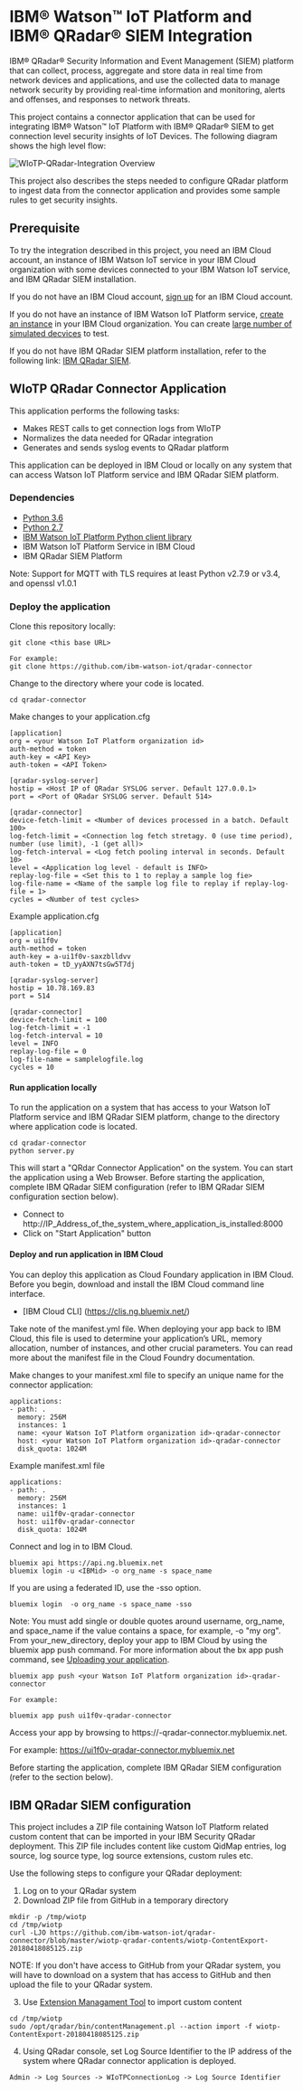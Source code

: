 # IBM® Watson™ IoT Platform and IBM® QRadar® SIEM Integration

IBM® QRadar® Security Information and Event Management (SIEM) platform that can collect,
process, aggregate and store data in real time from network devices and applications,
and use the collected data to manage network security by providing real-time information and
monitoring, alerts and offenses, and responses to network threats.

This project contains a connector application that can be used for integrating IBM® Watson™ IoT Platform
with IBM® QRadar® SIEM to get connection level security insights of IoT Devices. The following
diagram shows the high level flow:

<img src="images/wiotp-qradar-connector.jpg" alt="WIoTP-QRadar-Integration Overview" style="display:block;margin:auto;"/>

This project also describes the steps needed to configure QRadar platform to ingest data from 
the connector application and provides some sample rules to get security insights. 

## Prerequisite

To try the integration described in this project, you need an IBM Cloud account,  an instance 
of IBM Watson IoT service in your IBM Cloud organization with some devices connected to your
IBM Watson IoT service, and IBM QRadar SIEM installation.

If you do not have an IBM Cloud account, [sign up](https://console.bluemix.net/registration/) for an IBM Cloud account.

If you do not have an instance of IBM Watson IoT Platform service,
[create an instance](https://console.bluemix.net/catalog/services/internet-of-things-platform/)
in your IBM Cloud organization. You can create [large number of simulated decvices](https://console.bluemix.net/docs/services/IoT/getting_started/getting-started-iot-large-scale-simulation.html#guide-3-simulating-a-large-number-of-devices) to test.

If you do not have IBM QRadar SIEM platform installation, refer to the following link:
[IBM QRadar SIEM](https://www.ibm.com/us-en/marketplace/ibm-qradar-siem).


## WIoTP QRadar Connector Application

This application performs the following tasks:
- Makes REST calls to get connection logs from WIoTP
- Normalizes the data needed for QRadar integration
- Generates and sends syslog events to QRadar platform

This application can be deployed in IBM Cloud or locally on any system that can access Watson IoT Platform service
and IBM QRadar SIEM platform. 

### Dependencies

- [Python 3.6](https://www.python.org/downloads/release/python-360/)
- [Python 2.7](https://www.python.org/downloads/release/python-2713/)
- [IBM Watson IoT Platform Python client library](https://github.com/ibm-watson-iot/iot-python)
- IBM Watson IoT Platform Service in IBM Cloud
- IBM QRadar SIEM Platform

Note: Support for MQTT with TLS requires at least Python v2.7.9 or v3.4, and openssl v1.0.1

### Deploy the application

Clone this repository locally:

```
git clone <this base URL>

For example:
git clone https://github.com/ibm-watson-iot/qradar-connector
```

Change to the directory where your code is located.

```
cd qradar-connector
```

Make changes to your application.cfg 

```
[application]
org = <your Watson IoT Platform organization id>
auth-method = token
auth-key = <API Key>
auth-token = <API Token>

[qradar-syslog-server]
hostip = <Host IP of QRadar SYSLOG server. Default 127.0.0.1>
port = <Port of QRadar SYSLOG server. Default 514>

[qradar-connector]
device-fetch-limit = <Number of devices processed in a batch. Default 100>
log-fetch-limit = <Connection log fetch stretagy. 0 (use time period), number (use limit), -1 (get all)>
log-fetch-interval = <Log fetch pooling interval in seconds. Default 10>
level = <Application log level - default is INFO>
replay-log-file = <Set this to 1 to replay a sample log fie>
log-file-name = <Name of the sample log file to replay if replay-log-file = 1>
cycles = <Number of test cycles>
```
Example application.cfg
```
[application]
org = ui1f0v
auth-method = token
auth-key = a-ui1f0v-saxzblldvv
auth-token = tD_yyAXN7tsGw5T7dj

[qradar-syslog-server]
hostip = 10.78.169.83
port = 514

[qradar-connector]
device-fetch-limit = 100
log-fetch-limit = -1
log-fetch-interval = 10
level = INFO
replay-log-file = 0
log-file-name = samplelogfile.log
cycles = 10
```

#### Run application locally

To run the application on a system that has access to your Watson IoT Platform service and 
IBM QRadar SIEM platform, change to the directory where application code is located.

```
cd qradar-connector
python server.py
```

This will start a "QRdar Connector Application" on the system.  You can start the application using 
a Web Browser. Before starting the application, complete IBM QRadar SIEM configuration (refer to 
IBM QRadar SIEM configuration section below).

* Connect to http://IP_Address_of_the_system_where_application_is_installed:8000
* Click on "Start Application" button

 
#### Deploy and run application in IBM Cloud

You can deploy this application as Cloud Foundary application in IBM Cloud.
Before you begin, download and install the IBM Cloud command line interface. 

- [IBM Cloud CLI] (https://clis.ng.bluemix.net/)

Take note of the manifest.yml file. When deploying your app back to IBM Cloud, this file is used to 
determine your application’s URL, memory allocation, number of instances, and other crucial 
parameters. You can read more about the manifest file in the Cloud Foundry documentation.

Make changes to your manifest.xml file to specify an unique name for the connector application:

```
applications:
- path: .
  memory: 256M
  instances: 1
  name: <your Watson IoT Platform organization id>-qradar-connector
  host: <your Watson IoT Platform organization id>-qradar-connector
  disk_quota: 1024M
```

Example manifest.xml file

```
applications:
- path: .
  memory: 256M
  instances: 1
  name: ui1f0v-qradar-connector
  host: ui1f0v-qradar-connector
  disk_quota: 1024M
```

Connect and log in to IBM Cloud.

```
bluemix api https://api.ng.bluemix.net
bluemix login -u <IBMid> -o org_name -s space_name
```

If you are using a federated ID, use the -sso option.

```
bluemix login  -o org_name -s space_name -sso
```

Note: You must add single or double quotes around username, org_name, and space_name if 
the value contains a space, for example, -o "my org". From your_new_directory, deploy your app 
to IBM Cloud by using the bluemix app push command. 
For more information about the bx app push command, see [Uploading your application](https://console.bluemix.net/docs/starters/upload_app.html).

```
bluemix app push <your Watson IoT Platform organization id>-qradar-connector

For example:

bluemix app push ui1f0v-qradar-connector
```

Access your app by browsing to https://<your Watson IoT Platform organization id>-qradar-connector.mybluemix.net.

For example: https://ui1f0v-qradar-connector.mybluemix.net

Before starting the application, complete IBM QRadar SIEM configuration (refer to the section below).


## IBM QRadar SIEM configuration

This project includes a ZIP file containing Watson IoT Platform related custom content 
that can be imported in your IBM Security QRadar deployment. This ZIP file includes content like
custom QidMap entries, log source, log source type, log source extensions, custom rules etc.

Use the following steps to configure your QRadar deployment:

1. Log on to your QRadar system
2. Download ZIP file from GitHub in a temporary directory

```
mkdir -p /tmp/wiotp
cd /tmp/wiotp
curl -LJO https://github.com/ibm-watson-iot/qradar-connector/blob/master/wiotp-qradar-contents/wiotp-ContentExport-20180418085125.zip
```

NOTE: If you don't have access to GitHub from your QRadar system, you will have to download on a system that has access to GitHub and then upload the file to your QRadar system.

3. Use [Extension Managament Tool](https://www.ibm.com/support/knowledgecenter/en/SSKMKU/com.ibm.qradar.doc_cloud/c_cmt_import_export_methods.html) to import custom content

```
cd /tmp/wiotp
sudo /opt/qradar/bin/contentManagement.pl --action import -f wiotp-ContentExport-20180418085125.zip
```

4. Using QRadar console, set Log Source Identifier to the IP address of the system where QRadar
connector application is deployed.

```
Admin -> Log Sources -> WIoTPConnectionLog -> Log Source Identifier
```


